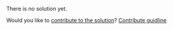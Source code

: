 
There is no solution yet.

Would you like to [contribute to the solution](https://github.com/BFEdev/BFE.dev-solutions/blob/main/quiz/json-stringify_en.md)? [Contribute guidline](https://github.com/BFEdev/BFE.dev-solutions#how-to-contribute)

